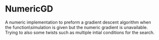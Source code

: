 # NumericGD
A numeric implementation to preform a gradient descent algorithm when the function\simulation is given but the numeric gradient is unavailable. 
Trying to also some twists such as multiple intial conditions for the search.

